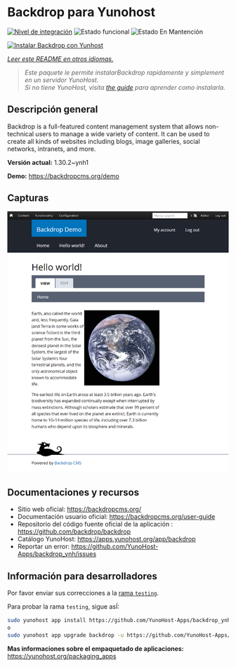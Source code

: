 <!--
Este archivo README esta generado automaticamente<https://github.com/YunoHost/apps/tree/master/tools/readme_generator>
No se debe editar a mano.
-->

# Backdrop para Yunohost

[![Nivel de integración](https://apps.yunohost.org/badge/integration/backdrop)](https://ci-apps.yunohost.org/ci/apps/backdrop/)
![Estado funcional](https://apps.yunohost.org/badge/state/backdrop)
![Estado En Mantención](https://apps.yunohost.org/badge/maintained/backdrop)

[![Instalar Backdrop con Yunhost](https://install-app.yunohost.org/install-with-yunohost.svg)](https://install-app.yunohost.org/?app=backdrop)

*[Leer este README en otros idiomas.](./ALL_README.md)*

> *Este paquete le permite instalarBackdrop rapidamente y simplement en un servidor YunoHost.*  
> *Si no tiene YunoHost, visita [the guide](https://yunohost.org/install) para aprender como instalarla.*

## Descripción general

Backdrop is a full-featured content management system that allows non-technical users to manage a wide variety of content. It can be used to create all kinds of websites including blogs, image galleries, social networks, intranets, and more.


**Versión actual:** 1.30.2~ynh1

**Demo:** <https://backdropcms.org/demo>

## Capturas

![Captura de Backdrop](./doc/screenshots/Hello_world.png)

## Documentaciones y recursos

- Sitio web oficial: <https://backdropcms.org/>
- Documentación usuario oficial: <https://backdropcms.org/user-guide>
- Repositorio del código fuente oficial de la aplicación : <https://github.com/backdrop/backdrop>
- Catálogo YunoHost: <https://apps.yunohost.org/app/backdrop>
- Reportar un error: <https://github.com/YunoHost-Apps/backdrop_ynh/issues>

## Información para desarrolladores

Por favor enviar sus correcciones a la [rama `testing`](https://github.com/YunoHost-Apps/backdrop_ynh/tree/testing).

Para probar la rama `testing`, sigue asÍ:

```bash
sudo yunohost app install https://github.com/YunoHost-Apps/backdrop_ynh/tree/testing --debug
o
sudo yunohost app upgrade backdrop -u https://github.com/YunoHost-Apps/backdrop_ynh/tree/testing --debug
```

**Mas informaciones sobre el empaquetado de aplicaciones:** <https://yunohost.org/packaging_apps>
